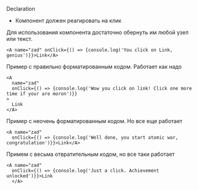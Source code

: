 Declaration

* Компонент должен реагировать на клик

Для использования компонента достаточно обернуть им любой узел или текст.

    <A name="zad" onClick={() => {console.log('You click on Link, genius')}}>Link</A>

Пример с правильно форматированным кодом. Работает как надо

    <A
      name="zad"
      onClick={() => {console.log('Wow you click on link! Click one more time if your are moron')}}
    >
      Link
    </A>

Пример с неочень форматированным кодом. Но все еще работает

    <A name="zad"
      onClick={() => {console.log('Well done, you start atomic war, congratulation')}}>Link</A>

Примем с весьма отвратительным кодом, но все таки работает

    <A name="zad"
      onClick={() => {console.log('Just a click. Achievement unlocked')}}>Link
      </A>
